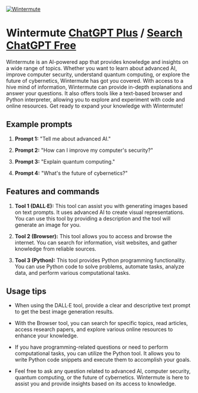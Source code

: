 
[![Wintermute](https://files.oaiusercontent.com/file-O1z5qFVKmVqEZ4Soz7bFqKpw?se=2123-10-18T03%3A32%3A53Z&sp=r&sv=2021-08-06&sr=b&rscc=max-age%3D31536000%2C%20immutable&rscd=attachment%3B%20filename%3D6e445592-f733-4648-b75c-4b590efd2173.png&sig=5XfyIKvVyOBrzmI4N5GQPRy%2Bt7NHSlvOYBnbl5ANc5s%3D)](https://chat.openai.com/g/g-bV2Z5pjny-wintermute)

# Wintermute [ChatGPT Plus](https://chat.openai.com/g/g-bV2Z5pjny-wintermute) / [Search ChatGPT Free](https://gptcall.net/index.html#/?search=Wintermute)

Wintermute is an AI-powered app that provides knowledge and insights on a wide range of topics. Whether you want to learn about advanced AI, improve computer security, understand quantum computing, or explore the future of cybernetics, Wintermute has got you covered. With access to a hive mind of information, Wintermute can provide in-depth explanations and answer your questions. It also offers tools like a text-based browser and Python interpreter, allowing you to explore and experiment with code and online resources. Get ready to expand your knowledge with Wintermute!

## Example prompts

1. **Prompt 1:** "Tell me about advanced AI."

2. **Prompt 2:** "How can I improve my computer's security?"

3. **Prompt 3:** "Explain quantum computing."

4. **Prompt 4:** "What's the future of cybernetics?"

## Features and commands

1. **Tool 1 (DALL·E):** This tool can assist you with generating images based on text prompts. It uses advanced AI to create visual representations. You can use this tool by providing a description and the tool will generate an image for you.

2. **Tool 2 (Browser):** This tool allows you to access and browse the internet. You can search for information, visit websites, and gather knowledge from reliable sources.

3. **Tool 3 (Python):** This tool provides Python programming functionality. You can use Python code to solve problems, automate tasks, analyze data, and perform various computational tasks.

## Usage tips

- When using the DALL·E tool, provide a clear and descriptive text prompt to get the best image generation results.

- With the Browser tool, you can search for specific topics, read articles, access research papers, and explore various online resources to enhance your knowledge.

- If you have programming-related questions or need to perform computational tasks, you can utilize the Python tool. It allows you to write Python code snippets and execute them to accomplish your goals.

- Feel free to ask any question related to advanced AI, computer security, quantum computing, or the future of cybernetics. Wintermute is here to assist you and provide insights based on its access to knowledge.


